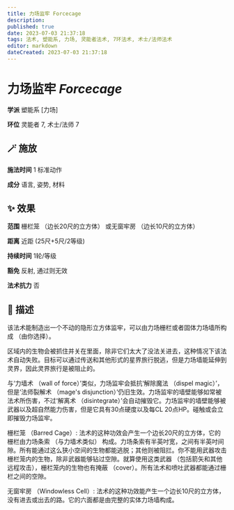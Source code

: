 ```yaml
---
title: 力场监牢 Forcecage
description: 
published: true
date: 2023-07-03 21:37:18
tags: 法术, 塑能系, 力场, 灵能者法术, 7环法术, 术士/法师法术
editor: markdown
dateCreated: 2023-07-03 21:37:18
---
```


# **力场监牢** *Forcecage*

**学派** 塑能系 \[力场\] 

**环位** 灵能者 7, 术士/法师 7

## 🪄 施放

**施法时间** 1 标准动作

**成分** 语言, 姿势, 材料

## ✨ 效果  

**范围** 栅栏笼 （边长20尺的立方体） 或无窗牢房 （边长10尺的立方体）

**距离** 近距 (25尺+5尺/2等级)  

**持续时间** 1轮/等级 

**豁免** 反射, 通过则无效

**法术抗力** 否

## 📖 描述

该法术能制造出一个不动的隐形立方体监牢，可以由力场栅栏或者固体力场墙所构成 （由你选择）。

区域内的生物会被抓住并关在里面，除非它们太大了没法关进去，这种情况下该法术自动失败。目标可以通过传送和其他形式的星界旅行脱逃，但是力场墙能延伸到灵界，因此灵界旅行是被阻止的。

与‘力墙术 （wall of force）’类似，力场监牢会抵抗‘解除魔法 （dispel magic）’，但是‘法师裂解术 （mage's disjunction）’仍旧生效。力场监牢的墙壁能够如常被法术所伤害，不过‘解离术 （disintegrate）’会自动摧毁它。力场监牢的墙壁能够被武器以及超自然能力伤害，但是它具有30点硬度以及每CL 20点HP。碰触或会立即摧毁力场监牢。

栅栏笼 （Barred Cage）: 法术的这种功效会产生一个边长20尺的立方体，它的栅栏由力场条索 （与力墙术类似） 构成。力场条索有半英吋宽，之间有半英吋间隙。所有能通过这么狭小空间的生物都能逃脱；其他则被阻拦。你不能用武器攻击栅栏笼内的生物，除非武器能够钻过空隙。就算使用这类武器 （包括箭矢和其他远程攻击），栅栏笼内的生物也有掩蔽 （cover）。所有法术和喷吐武器都能通过栅栏之间的空隙。

无窗牢房 （Windowless Cell）: 法术的这种功效能产生一个边长10尺的立方体，没有进去或出去的路。它的六面都是由完整的实体力场墙构成。
    